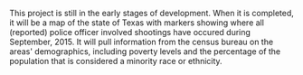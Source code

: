 This project is still in the early stages of development. When it is completed, it will be a map of the state of Texas with markers showing where all (reported) police officer involved shootings have occured during September, 2015. It will pull information from the census bureau on the areas' demographics, including poverty levels and the percentage of the population that is considered a minority race or ethnicity.
